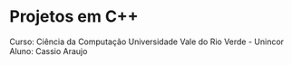 # Projetos em C++
Curso: Ciência da Computação
Universidade Vale do Rio Verde - Unincor
Aluno: Cassio Araujo
